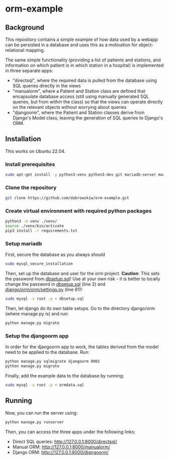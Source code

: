 # orm-example

## Background

This repository contains a simple example of how data used by a webapp can be persisted in a database and uses this as a motivation for object-relational mapping.

The same simple functionality (providing a list of patients and stations, and information on which patient is in which station in a hospital) is implemented in three separate apps:

* "directsql", where the required data is pulled from the database using SQL queries directly in the views
* "manualorm", where a Patient and Station class are defined that encapsulate database access (still using manually generated SQL queries, but from within the class) so that the views can operate directly on the relevant objects without worrying about queries
* "djangoorm", where the Patient and Station classes derive from Django's Model class, leaving the generation of SQL queries to Django's ORM.

## Installation

This works on Ubuntu 22.04.

### Install prerequisites

```bash
sudo apt-get install -y python3-venv python3-dev git mariadb-server mariadb-client libmariadb-dev
```


### Clone the repository

```bash
git clone https://github.com/dabrowskiw/orm-example.git
```

### Create virtual environment with required python packages

```bash
python3 -m venv ./venv/
source ./venv/bin/activate
pip3 install -r requirements.txt
```

### Setup mariadb

First, secure the database as you always should
```bash
sudo mysql_secure_installation
```

Then, set up the database and user for the orm project. **Caution**: This sets the password from [dbsetup.sql](dbsetup.sql)! Use at your own risk - it is better to locally change the password in [dbsetup.sql](dbsetup.sql) (line 2) and [django/orm/orm/settings.py](django/orm/orm/settings.py) (line 81)!
```bash
sudo mysql -u root -p < dbsetup.sql
```

Then, let django do its own table setups. Go to the directory django/orm (where manage.py is) and run:

```bash
python manage.py migrate
```

### Setup the djangoorm app

In order for the djangoorm app to work, the tables derived from the model need to be applied to the database. Run:

```bash
python manage.py sqlmigrate djangoorm 0001
python manage.py migrate
```

Finally, add the example data to the database by running:

```bash
sudo mysql -u root -p < ormdata.sql
```

## Running

Now, you can run the server using:

```bash
python manage.py runserver
```

Then, you can access the three apps under the following links:

* Direct SQL queries: http://127.0.0.1:8000/directsql/
* Manual ORM: http://127.0.0.1:8000/manualorm/
* Django ORM: http://127.0.0.1:8000/djangoorm/